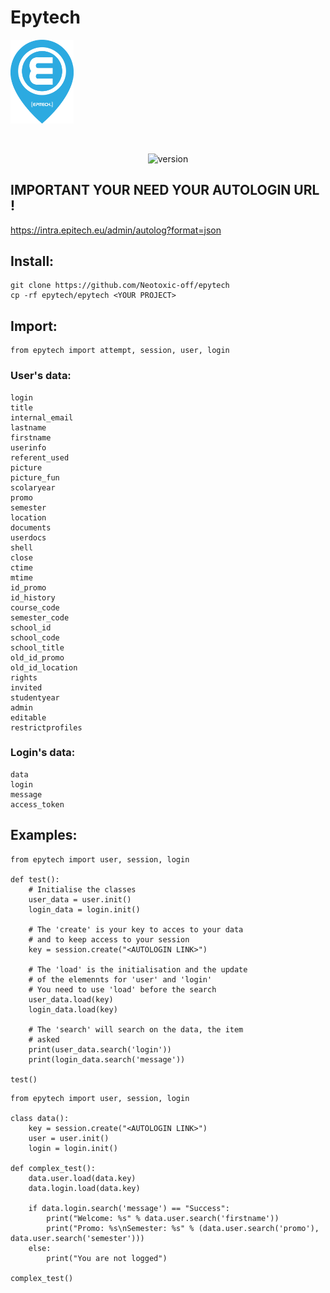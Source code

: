 # Epytech 

<p align = "left">
    <img alt = "epietch" style = "width:20%;height:20%;" src = "images/epitech.png"/>
</p>
<br>
<p align = "center">
    <img alt = "version" src = "https://img.shields.io/badge/version-0.3-blue.svg"/>
</p>

## IMPORTANT YOUR NEED YOUR AUTOLOGIN URL !
https://intra.epitech.eu/admin/autolog?format=json

## Install:
```
git clone https://github.com/Neotoxic-off/epytech
cp -rf epytech/epytech <YOUR PROJECT>
```

## Import:
```PY
from epytech import attempt, session, user, login
```

### User's data:
```          
login            
title            
internal_email   
lastname         
firstname        
userinfo         
referent_used    
picture          
picture_fun	     
scolaryear	     
promo	         
semester	     
location	     
documents	     
userdocs	     
shell	         
close	         
ctime	         
mtime	         
id_promo	     
id_history	     
course_code	     
semester_code    
school_id	     
school_code	     
school_title	 
old_id_promo	 
old_id_location	 
rights	         
invited	         
studentyear	     
admin	         
editable	     
restrictprofiles 
```

### Login's data:
```
data        
login       
message    
access_token
```

## Examples:
```PY
from epytech import user, session, login

def test():
    # Initialise the classes
    user_data = user.init()
    login_data = login.init()

    # The 'create' is your key to acces to your data
    # and to keep access to your session
    key = session.create("<AUTOLOGIN LINK>")

    # The 'load' is the initialisation and the update
    # of the elemennts for 'user' and 'login'
    # You need to use 'load' before the search
    user_data.load(key)
    login_data.load(key)

    # The 'search' will search on the data, the item
    # asked
    print(user_data.search('login'))
    print(login_data.search('message'))

test()
```

```PY
from epytech import user, session, login

class data():
    key = session.create("<AUTOLOGIN LINK>")
    user = user.init()
    login = login.init()

def complex_test():
    data.user.load(data.key)
    data.login.load(data.key)

    if data.login.search('message') == "Success":
        print("Welcome: %s" % data.user.search('firstname'))
        print("Promo: %s\nSemester: %s" % (data.user.search('promo'), data.user.search('semester')))
    else:
        print("You are not logged")

complex_test()
```
